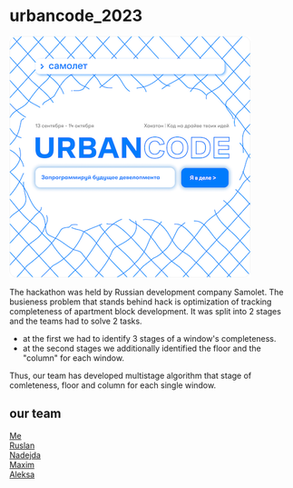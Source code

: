 # urbancode_2023
![alt text](https://github.com/REDISKA3000/urbancode_2023/blob/fe82934c4a5f2b9ba0272700f4c07964d9fd35aa/urbancode.png)

The hackathon was held by Russian development company Samolet.
The busieness problem that stands behind hack is optimization of tracking completeness of apartment block development. It was split into 2 stages and the teams had to solve 2 tasks.
- at the first we had to identify 3 stages of a window's completeness.
- at the second stages we additionally identified the floor and the "column" for each window. <br/>

Thus, our team has developed multistage algorithm that stage of comleteness, floor and column for each single window.
## our team
[Me](https://github.com/REDISKA3000)<br/>
[Ruslan](https://github.com/lubludrova)<br/>
[Nadejda](https://github.com/Horeknad)<br/>
[Maxim](https://github.com/Makual)<br/>
[Aleksa](https://github.com/leksa-pramheda)


